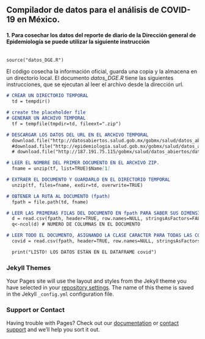 ## Compilador de datos para el análisis de COVID-19 en México.

#### 1. Para cosechar los datos del reporte de diario de la Dirección general de Epidemiología se puede utilizar la siguiente instrucción

```markdown

source("datos_DGE.R")

```
El código cosecha la información oficial, guarda una copia y la almacena en un directorio local. El documento <i>datos_DGE.R</i> tiene las siguientes instrucciones, que se ejecutan al leer el archivo desde la dirección url.

``` markdown
# CREAR UN DIRECTORIO TEMPORAL
  td = tempdir()

# create the placeholder file
# GENERAR UN ARCHIVO TEMPORAL
  tf = tempfile(tmpdir=td, fileext=".zip")

# DESCARGAR LOS DATOS DEL URL EN EL ARCHIVO TEMPORAL
  download.file("http://datosabiertos.salud.gob.mx/gobmx/salud/datos_abiertos/datos_abiertos_covid19.zip", tf)
  #download.file("http://epidemiologia.salud.gob.mx/gobmx/salud/datos_abiertos/datos_abiertos_covid19.zip", tf)
  # download.file("http://187.191.75.115/gobmx/salud/datos_abiertos/datos_abiertos_covid19.zip", tf) # cambio la dirección! 31/jul/2020

# LEER EL NOMBRE DEL PRIMER DOCUMENTO EN EL ARCHIVO ZIP.
  fname = unzip(tf, list=TRUE)$Name[1]

# EXTRAER EL DOCUMENTO Y GUARDARLO EN EL DIRECTORIO TEMPORAL
  unzip(tf, files=fname, exdir=td, overwrite=TRUE)

# OBTENER LA RUTA AL DOCUMENTO (fpath)
  fpath = file.path(td, fname)

# LEER LAS PRIMERAS FILAS DEL DOCUMENTO EN fpath PARA SABER SUS DIMENSIONES (filas, coumnas) 
  d = read.csv(fpath, header=TRUE, row.names=NULL, stringsAsFactors=FALSE, nrows=10) 
  q<-ncol(d) # NUMERO DE COLUMNAS EN EL DOCUMENTO

# LEER TODO EL DOCUMENTO, ASIGNANDO LA CLASE CARACTER PARA TODAS LAS COLUMNAS. ESTO PERMITE MANTENER LA INTEGRIDAD DEL CODIGO DE MUNICIPIO (MUCIPIO_OFICIA)
  covid = read.csv(fpath, header=TRUE, row.names=NULL, stringsAsFactors=FALSE, colClasses=c(rep("character",q))) 

  print("LISTO! LOS DATOS ESTÁN EN EL DATAFRAME covid")

```

### Jekyll Themes

Your Pages site will use the layout and styles from the Jekyll theme you have selected in your [repository settings](https://github.com/gegp01/clasificador_Bayes/settings). The name of this theme is saved in the Jekyll `_config.yml` configuration file.

### Support or Contact

Having trouble with Pages? Check out our [documentation](https://docs.github.com/categories/github-pages-basics/) or [contact support](https://github.com/contact) and we’ll help you sort it out.
